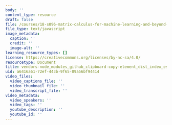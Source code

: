 ```yaml
---
body: ''
content_type: resource
draft: false
file: /courses/18-s096-matrix-calculus-for-machine-learning-and-beyond-january-iap-2022/vendors-node_modules_github_clipboard-copy-element_dist_index_esm_js-node_modules_github_remo-8e6bec-4a54aa10cc28.js
file_type: text/javascript
image_metadata:
  caption: ''
  credit: ''
  image-alt: ''
learning_resource_types: []
license: https://creativecommons.org/licenses/by-nc-sa/4.0/
resourcetype: Document
title: vendors-node_modules_github_clipboard-copy-element_dist_index_esm_js-node_modules_github_remo-8e6bec-4a54aa10cc28.js
uid: a6416a61-72ef-443b-9f65-09a56bf94414
video_files:
  video_captions_file: ''
  video_thumbnail_file: ''
  video_transcript_file: ''
video_metadata:
  video_speakers: ''
  video_tags: ''
  youtube_description: ''
  youtube_id: ''
---
```

